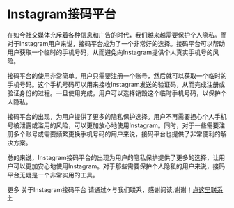# Instagram接码平台

在如今社交媒体充斥着各种信息和广告的时代，我们越来越需要保护个人隐私。而对于Instagram用户来说，接码平台成为了一个非常好的选择。接码平台可以帮助用户获取一个临时的手机号码，从而避免向Instagram提供个人真实手机号的风险。

接码平台的使用非常简单。用户只需要注册一个账号，然后就可以获取一个临时的手机号码。这个手机号码可以用来接收Instagram发送的验证码，从而完成注册或验证身份的过程。一旦使用完成，用户可以选择销毁这个临时手机号码，以保护个人隐私。

接码平台的出现，为用户提供了更多的隐私保护选择。用户不再需要担心个人手机号被泄露或滥用的风险，可以更加放心地使用Instagram。同时，对于一些需要注册多个账号或需要频繁更换手机号码的用户来说，接码平台也提供了非常便利的解决方案。

总的来说，Instagram接码平台的出现为用户的隐私保护提供了更多的选择，让用户可以更加安心地使用Instagram。对于那些需要保护个人隐私的用户来说，接码平台无疑是一个非常实用的工具。

更多 关于Instagram接码平台 请通过✈与我们联系，感谢阅读,谢谢！[点这里联系✈](https://ww.k02.cc)